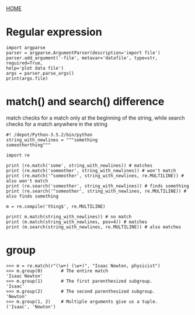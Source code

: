 [HOME](README.md)

# Regular expression 

```
import argparse
parser = argparse.ArgumentParser(description='import file')
parser.add_argument('-file', metavar='datafile', type=str, required=True,
help='plot data file')
args = parser.parse_args()
print(args.file)
```

# match() and search() difference
match checks for a match only at the beginning of the string, 
while search checks for a match anywhere in the string 
```
#! /depot/Python-3.5.2/bin/python
string_with_newlines = """something
someotherthing"""

import re

print (re.match('some', string_with_newlines)) # matches
print (re.match('someother', string_with_newlines)) # won't match
print (re.match('^someother', string_with_newlines, re.MULTILINE)) # also won't match          
print (re.search('someother', string_with_newlines)) # finds something
print (re.search('^someother', string_with_newlines, re.MULTILINE)) # also finds something      

m = re.compile('thing$', re.MULTILINE)

print( m.match(string_with_newlines)) # no match
print (m.match(string_with_newlines, pos=4)) # matches
print (m.search(string_with_newlines, re.MULTILINE)) # also matches
```
# group
```
>>> m = re.match(r"(\w+) (\w+)", "Isaac Newton, physicist")
>>> m.group(0)       # The entire match
'Isaac Newton'
>>> m.group(1)       # The first parenthesized subgroup.
'Isaac'
>>> m.group(2)       # The second parenthesized subgroup.
'Newton'
>>> m.group(1, 2)    # Multiple arguments give us a tuple.
('Isaac', 'Newton')
```
